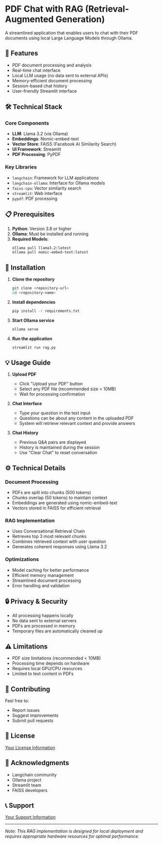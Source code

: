 # PDF Chat with RAG (Retrieval-Augmented Generation)

A streamlined application that enables users to chat with their PDF documents using local Large Language Models through Ollama.

## 🚀 Features

- PDF document processing and analysis
- Real-time chat interface
- Local LLM usage (no data sent to external APIs)
- Memory-efficient document processing
- Session-based chat history
- User-friendly Streamlit interface

## 🛠️ Technical Stack

### Core Components
- **LLM**: Llama 3.2 (via Ollama)
- **Embeddings**: Nomic-embed-text
- **Vector Store**: FAISS (Facebook AI Similarity Search)
- **UI Framework**: Streamlit
- **PDF Processing**: PyPDF

### Key Libraries
- `langchain`: Framework for LLM applications
- `langchain-ollama`: Interface for Ollama models
- `faiss-cpu`: Vector similarity search
- `streamlit`: Web interface
- `pypdf`: PDF processing

## 📋 Prerequisites

1. **Python**: Version 3.8 or higher
2. **Ollama**: Must be installed and running
3. **Required Models**:
   ```bash
   ollama pull llama3.2:latest
   ollama pull nomic-embed-text:latest
   ```

## 🚀 Installation

1. **Clone the repository**
   ```bash
   git clone <repository-url>
   cd <repository-name>
   ```

2. **Install dependencies**
   ```bash
   pip install -r requirements.txt
   ```

3. **Start Ollama service**
   ```bash
   ollama serve
   ```

4. **Run the application**
   ```bash
   streamlit run rag.py
   ```

## 💡 Usage Guide

1. **Upload PDF**
   - Click "Upload your PDF" button
   - Select any PDF file (recommended size < 10MB)
   - Wait for processing confirmation

2. **Chat Interface**
   - Type your question in the text input
   - Questions can be about any content in the uploaded PDF
   - System will retrieve relevant context and provide answers

3. **Chat History**
   - Previous Q&A pairs are displayed
   - History is maintained during the session
   - Use "Clear Chat" to reset conversation

## ⚙️ Technical Details

### Document Processing
- PDFs are split into chunks (500 tokens)
- Chunks overlap (50 tokens) to maintain context
- Embeddings are generated using nomic-embed-text
- Vectors stored in FAISS for efficient retrieval

### RAG Implementation
- Uses Conversational Retrieval Chain
- Retrieves top 3 most relevant chunks
- Combines retrieved context with user question
- Generates coherent responses using Llama 3.2

### Optimizations
- Model caching for better performance
- Efficient memory management
- Streamlined document processing
- Error handling and validation

## 🔒 Privacy & Security

- All processing happens locally
- No data sent to external servers
- PDFs are processed in memory
- Temporary files are automatically cleaned up

## ⚠️ Limitations

- PDF size limitations (recommended < 10MB)
- Processing time depends on hardware
- Requires local GPU/CPU resources
- Limited to text content in PDFs

## 🤝 Contributing

Feel free to:
- Report issues
- Suggest improvements
- Submit pull requests

## 📝 License

[Your License Information](MIT)

## 🙏 Acknowledgments

- Langchain community
- Ollama project
- Streamlit team
- FAISS developers

## 📞 Support

[Your Support Information](https://in.linkedin.com/in/srinivas-nampalli)

---

*Note: This RAG implementation is designed for local deployment and requires appropriate hardware resources for optimal performance.* 